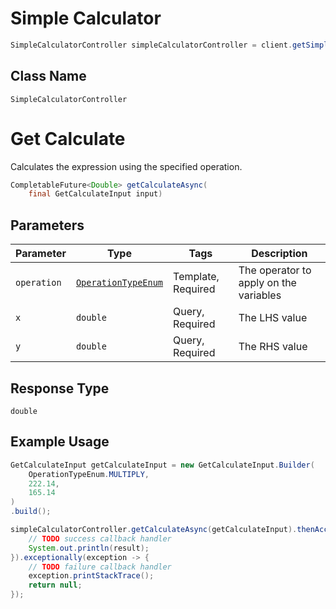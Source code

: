 # Simple Calculator

```java
SimpleCalculatorController simpleCalculatorController = client.getSimpleCalculatorController();
```

## Class Name

`SimpleCalculatorController`


# Get Calculate

Calculates the expression using the specified operation.

```java
CompletableFuture<Double> getCalculateAsync(
    final GetCalculateInput input)
```

## Parameters

| Parameter | Type | Tags | Description |
|  --- | --- | --- | --- |
| `operation` | [`OperationTypeEnum`](../../doc/models/operation-type-enum.md) | Template, Required | The operator to apply on the variables |
| `x` | `double` | Query, Required | The LHS value |
| `y` | `double` | Query, Required | The RHS value |

## Response Type

`double`

## Example Usage

```java
GetCalculateInput getCalculateInput = new GetCalculateInput.Builder(
    OperationTypeEnum.MULTIPLY,
    222.14,
    165.14
)
.build();

simpleCalculatorController.getCalculateAsync(getCalculateInput).thenAccept(result -> {
    // TODO success callback handler
    System.out.println(result);
}).exceptionally(exception -> {
    // TODO failure callback handler
    exception.printStackTrace();
    return null;
});
```

